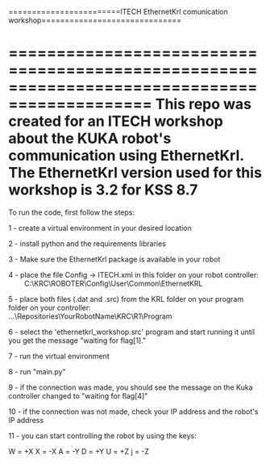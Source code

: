 
========================ITECH EthernetKrl comunication workshop==============================

=============================================================================================
This repo was created for an ITECH workshop about the KUKA robot's communication using EthernetKrl.
The EthernetKrl version used for this workshop is 3.2 for KSS 8.7
=============================================================================================

To run the code, first follow the steps:

1 - create a virtual environment in your desired location

2 - install python and the requirements libraries

3 - Make sure the EthernetKrl package is available in your robot

4 - place the file Config -> ITECH.xml in this folder on your robot controller:
        C:\KRC\ROBOTER\Config\User\Common\EthernetKRL

5 - place both files (.dat and .src) from the KRL folder on your program folder on your controller:
        ...\Repositories\YourRobotName\KRC\R1\Program

6 - select the 'ethernetkrl_workshop.src' program and start running it until you get the message "waiting for flag[1]."

7 - run the virtual environment

8 - run "main.py" 

9 - if the connection was made, you should see the message on the Kuka controller changed to "waiting for flag[4]"

10 - if the connection was not made, check your IP address and the robot's IP address

11 - you can start controlling the robot by using the keys:

W = +X
X = -X
A = -Y
D = +Y
U = +Z
j = -Z

